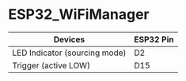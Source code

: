 # ESP32_WiFiManager
|Devices|ESP32 Pin|
|----|----|
|LED Indicator (sourcing mode)|D2|
|Trigger (active LOW)| D15|
